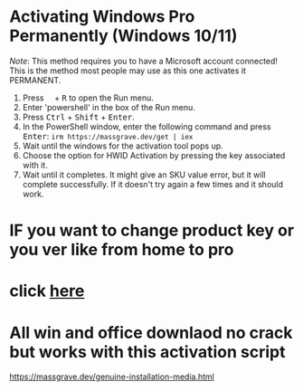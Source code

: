 # Activating Windows Pro Permanently (Windows 10/11)
*Note*: This method requires you to have a Microsoft account connected!
This is the method most people may use as this one activates it PERMANENT.
1. Press <kbd><img src="https://svgshare.com/i/dg_.svg" width="11"></kbd> + <kbd>R</kbd> to open the Run menu.
2. Enter 'powershell' in the box of the Run menu.
3. Press <kbd>Ctrl</kbd> + <kbd>Shift</kbd> + <kbd>Enter</kbd>.
4. In the PowerShell window, enter the following command and press <kbd>Enter</kbd>:
``irm https://massgrave.dev/get | iex``
5. Wait until the windows for the activation tool pops up.
6. Choose the option for HWID Activation by pressing the key associated with it.
7. Wait until it completes. It might give an SKU value error, but it will complete successfully. If it doesn't try again a few times and it should work.


# IF you want to change product key or you ver like from home to pro 
# click [here](https://github.com/nityam2007/win-office/key.md) #

# All win and office downlaod no crack but works with this activation script 

https://massgrave.dev/genuine-installation-media.html
